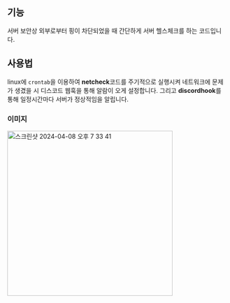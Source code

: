 ## 기능
서버 보안상 외부로부터 핑이 차단되었을 때 간단하게 서버 헬스체크를 하는 코드입니다.
## 사용법
linux에 `crontab`을 이용하여 **netcheck**코드를 주기적으로 실행시켜 네트워크에 문제가 생겼을 시 디스코드 웹훅을 통해 알람이 오게 설정합니다.
그리고 **discordhook**를 통해 일정시간마다 서버가 정상적임을 알립니다.
### 이미지
<img width="378" alt="스크린샷 2024-04-08 오후 7 33 41" src="https://github.com/111jjj111/nethealthcheck/assets/95969488/142b3d54-650d-4540-8616-028f80bceef7">
